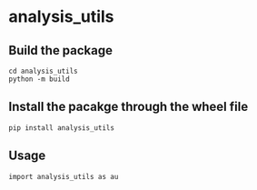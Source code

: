 # analysis_utils

## Build the package
```
cd analysis_utils
python -m build
```

## Install the pacakge through the wheel file
```
pip install analysis_utils
```
 
 ## Usage
 ```
 import analysis_utils as au
 ```
